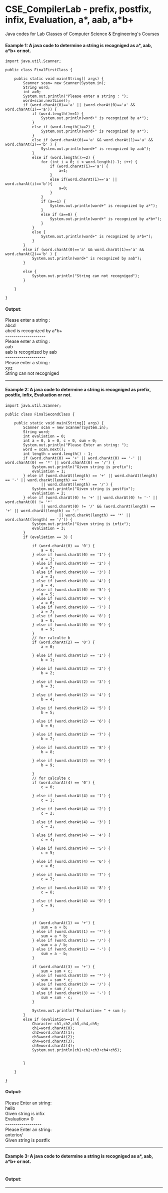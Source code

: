 # CSE_CompilerLab - prefix, postfix, infix, Evaluation, a*, aab, a*b+
Java codes for Lab Classes of Computer Science &amp; Engineering's Courses<br>
#### Example 1: A java code to determine a string is recogniged as a*, aab, a*b+ or not.

```
import java.util.Scanner;

public class FinalFirstClass {

	public static void main(String[] args) {
		Scanner scan= new Scanner(System.in);
		String word;
		int a=0;
		System.out.println("Please enter a string : ");
		word=scan.nextLine();
		if (word.charAt(0)=='a' || (word.charAt(0)=='a' && word.charAt(1)=='a')) {
			if (word.length()==1) {
				System.out.println(word+" is recognized by a*");
			}
			else if (word.length()==2) {
				System.out.println(word+" is recognized by a*");
			}
			else if (word.charAt(0)=='a' && word.charAt(1)=='a' && word.charAt(2)=='b' ) {
				System.out.println(word+" is recognized by aab");
			}
			else if (word.length()>=2) {
				for (int i = 0; i < word.length()-1; i++) {
					if (word.charAt(i)=='a') {
						a=1;
					}
					else if(word.charAt(i)=='a' || word.charAt(i)=='b'){
						a=0;
					}
				}	
				if (a==1) {
					System.out.println(word+" is recognized by a*");
				}
				else if (a==0) {
					System.out.println(word+" is recognized by a*b+");
				}
			}
			else {
				System.out.println(word+" is recognized by a*b+");
			}
		}
		else if (word.charAt(0)=='a' && word.charAt(1)=='a' && word.charAt(2)=='b' ) {
			System.out.println(word+" is recognized by aab");
		}

		else {
			System.out.println("String can not recogniged");
		}

	}

}

```
#### Output: 
Please enter a string : <br>
abcd <br>
abcd is recognized by a*b+ <br>
--------------------  <br>
Please enter a string :  <br>
aab  <br>
aab is recognized by aab <br>
-------------------- <br>
Please enter a string :  <br>
xyz <br>
String can not recogniged <br>

***

#### Example 2: A java code to determine a string is recogniged as prefix, postfix, infix, Evaluation or not.

```
import java.util.Scanner;

public class FinalSecondClass {

	public static void main(String[] args) {
		Scanner scan = new Scanner(System.in);
		String word;
		int evaliation = 0;
		int a = 0, b = 0, c = 0, sum = 0;
		System.out.println("Please Enter an string: ");
		word = scan.next();
		int length = word.length() - 1;
		if (word.charAt(0) == '+' || word.charAt(0) == '-' || word.charAt(0) == '*' || word.charAt(0) == '/') {
			System.out.println("Given string is prefix");
			evaliation = 1;
		} else if (word.charAt(length) == '+' || word.charAt(length) == '-' || word.charAt(length) == '*'
				|| word.charAt(length) == '/') {
			System.out.println("Given string is postfix");
			evaliation = 2;
		} else if (word.charAt(0) != '+' || word.charAt(0) != '-' || word.charAt(0) != '*'
				|| word.charAt(0) != '/' && (word.charAt(length) == '+' || word.charAt(length) == '-'
						|| word.charAt(length) == '*' || word.charAt(length) == '/')) {
			System.out.println("Given string is infix");
			evaliation = 3;
		}
		if (evaliation == 3) {

			if (word.charAt(0) == '0') {
				a = 0;
			} else if (word.charAt(0) == '1') {
				a = 1;
			} else if (word.charAt(0) == '2') {
				a = 2;
			} else if (word.charAt(0) == '3') {
				a = 3;
			} else if (word.charAt(0) == '4') {
				a = 4;
			} else if (word.charAt(0) == '5') {
				a = 5;
			} else if (word.charAt(0) == '6') {
				a = 6;
			} else if (word.charAt(0) == '7') {
				a = 7;
			} else if (word.charAt(0) == '8') {
				a = 8;
			} else if (word.charAt(0) == '9') {
				a = 9;
			}
			// for calculte b
			if (word.charAt(2) == '0') {
				a = 0;

			} else if (word.charAt(2) == '1') {
				b = 1;

			} else if (word.charAt(2) == '2') {
				b = 2;

			} else if (word.charAt(2) == '3') {
				b = 3;

			} else if (word.charAt(2) == '4') {
				b = 4;

			} else if (word.charAt(2) == '5') {
				b = 5;

			} else if (word.charAt(2) == '6') {
				b = 6;

			} else if (word.charAt(2) == '7') {
				b = 7;

			} else if (word.charAt(2) == '8') {
				b = 8;

			} else if (word.charAt(2) == '9') {
				b = 9;

			}
			// for calculte c
			if (word.charAt(4) == '0') {
				c = 0;

			} else if (word.charAt(4) == '1') {
				c = 1;

			} else if (word.charAt(4) == '2') {
				c = 2;

			} else if (word.charAt(4) == '3') {
				c = 3;

			} else if (word.charAt(4) == '4') {
				c = 4;

			} else if (word.charAt(4) == '5') {
				c = 5;

			} else if (word.charAt(4) == '6') {
				c = 6;

			} else if (word.charAt(4) == '7') {
				c = 7;

			} else if (word.charAt(4) == '8') {
				c = 8;

			} else if (word.charAt(4) == '9') {
				c = 9;
			}

			
			if (word.charAt(1) == '+') {
				sum = a + b;
			} else if (word.charAt(1) == '*') {
				sum = a * b;
			} else if (word.charAt(1) == '/') {
				sum = a / b;
			} else if (word.charAt(1) == '-') {
				sum = a - b;
			}

			if (word.charAt(3) == '+') {
				sum = sum + c;
			} else if (word.charAt(3) == '*') {
				sum = sum * c;
			} else if (word.charAt(3) == '/') {
				sum = sum / c;
			} else if (word.charAt(3) == '-') {
				sum = sum - c;
			}

			System.out.println("Evaluation= " + sum );
		}
		else if (evaliation==1) {
			Character ch1,ch2,ch3,ch4,ch5;
			ch1=word.charAt(0);
			ch2=word.charAt(1);
			ch3=word.charAt(2);
			ch4=word.charAt(3);
			ch5=word.charAt(4);
			System.out.println(ch1+ch2+ch3+ch4+ch5);
			
			
		}

	}

}

```
#### Output: 
Please Enter an string: <br>
hello <br>
Given string is infix <br>
Evaluation= 0 <br>
------------------ <br>
Please Enter an string:  <br>
anterior/ <br>
Given string is postfix <br>

***
#### Example 3: A java code to determine a string is recogniged as a*, aab, a*b+ or not.

```

```
#### Output: 


***
